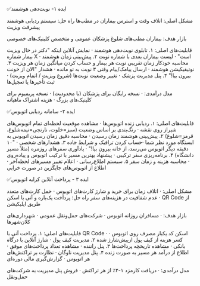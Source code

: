 ✅ایده‌ ۱- نوبت‌دهی هوشمند

مشکل اصلی: اتلاف وقت و استرس بیماران در مطب‌ها
راه حل: سیستم ردیابی هوشمند پیشرفت ویزیت

 بازار هدف:
بیماران مطب‌های شلوغ
پزشکان عمومی و متخصص
کلینیک‌های خصوصی

قابلیت‌های اصلی:
۱. تابلوی نوبت‌دهی هوشمند
· نمایش آنلاین اینکه "دکتر در حال ویزیت بیمار شماره X است"
· لیست بیماران بعدی با شماره نوبت
۲. پیش‌بینی زمان هوشمند
· محاسبه خودکار زمان تقریبی نوبت هر بیمار و حساب کردن میانگین زمان هر ویزیت
۳. نوتیفیکیشن هوشمند
· ارسال پیامک/پیام وقتی ۳ نوبت به تو مانده
· هشدار "الان از خونت بیرون بیا!"
۴. پنل مدیریت پزشک
· تغییر وضعیت نوبت‌ها (شروع ویزیت / اتمام ویزیت)
· ثبت تأخیرها یا تعجیل‌ها

 مدل درآمدی:
· نسخه رایگان برای پزشکان (با محدودیت)
· نسخه پریمیوم برای کلینیک‌های بزرگ
· هزینه اشتراک ماهیانه

✅ایده ۲- سامانه ردیابی اتوبوس 

 قابلیت‌های اصلی:
۱. ردیابی زنده اتوبوس‌ها
· مشاهده موقعیت لحظه‌ای تمام اتوبوس‌های شیراز روی نقشه
· رنگ‌بندی بر اساس وضعیت (سبز=خلوت، نارنجی=نیمه‌شلوغ، قرمز=شلوغ)
۲. پیش‌بینی هوشمند زمان رسیدن
· محاسبه دقیق زمان رسیدن اتوبوس به ایستگاه مورد نظر شما
·حساب کردن ترافیک و شرایط جاده
۳. هشدارهای شخصی
· "۱۰ دقیقه دیگر اتوبوس می‌رسد، از خانه بیرون بیا!"
· یادآوری سفرهای روزمره (مثلاً مسیر دانشگاه)
۴. برنامه‌ریزی سفر ترکیبی
· پیشنهاد بهترین مسیر با ترکیب اتوبوس و پیاده‌روی
· محاسبه هزینه و زمان سفر
۵. سیستم اطلاع‌رسانی
· اعلام تغییر مسیرهای لحظه‌آخر
· اطلاع از اتوبوس‌های جایگزین در صورت خرابی

✅ایده ۳ - پرداخت آنلاین کرایه اتوبوس

مشکل اصلی:
· اتلاف زمان برای خرید و شارژ کارت‌های اتوبوس
· حمل کارت‌های متعدد
· عدم شفافیت در هزینه‌های سفر
راه حل:
پرداخت یک‌باره و آنی با اسکن QR Code از طریق اپلیکیشن

بازار هدف:
· مسافران روزانه اتوبوس
· شرکت‌های حمل‌ونقل عمومی
· شهرداری‌های کلان‌شهرها

 قابلیت‌های اصلی:
۱. پرداخت آنی با QR Code
· اسکن کد یکبار مصرف روی اتوبوس
· کسر هزینه از کیف پول ازپیش‌شارژ شده
۲. مدیریت کیف پول
· شارژ آنلاین با درگاه بانکی
· مشاهده تاریخچه پرداخت‌ها
۳. پنل راننده
· مشاهده تعداد پرداخت‌های موفق
· اطلاع از درآمد هر مسیر به صورت زنده
۴. پنل مدیریت ناوگان
· نظارت بر تراکنش‌های هر اتوبوس
· گزارش‌گیری مالی دوره‌ای

 مدل درآمدی:
· دریافت کارمزد ۱-۲٪ از هر تراکنش
· فروش پنل مدیریت به شرکت‌های حمل‌ونقل
